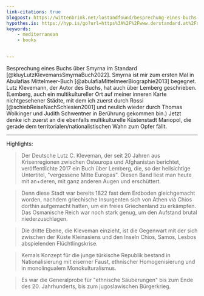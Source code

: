 ```yaml
---
link-citations: true
blogpost: https://wittenbrink.net/lostandfound/besprechung-eines-buchs-ueber-smyrna-im-standard/
hypothes.is: https://hyp.is/go?url=https%3A%2F%2Fwww.derstandard.at%2Fstory%2F2000134404542%2Flutz-c-klevemans-smyrna-buch-stadtwelt-in-flammen&group=__world__ 
keywords:
    - mediterranean
    - books
    

---
```


Besprechung eines Buchs über Smyrna im Standard [@kluyLutzKlevemansSmyrnaBuch2022]. Smyrna ist mir zum ersten Mal in Abulafias Mittelmeer-Buch [@abulafiaMittelmeerBiographie2013] begegnet. Lutz Klevemann, der Autor des Buchs, hat auch über Lemberg geschrieben. (Lemberg, auch ein multikultureller Ort auf meiner inneren Karte nichtgesehener Städte, mit dem ich zuerst durch Rossi [@schiebReiseNachSchlesien2001] und neulich wieder durch Thomas Wolkinger und Judith Schwentner in Berührung gekommen bin.) Jetzt denke ich zuerst an die ebenfalls multikulturelle Küstenstadt Mariopol, die gerade dem territorialen/nationalistischen Wahn zum Opfer fällt. 

---

Highlights:

> Der Deutsche Lutz C. Kleveman, der seit 20 Jahren aus Krisenregionen zwischen Osteuropa und Afghanistan berichtet, veröffentlichte 2017 ein Buch über Lemberg, die, so der hellsichtige Untertitel, "vergessene Mitte Europas". Diesen Band liest man heute mit an+deren, mit ganz anderen Augen und erschüttert.

> Denn diese Stadt war bereits 1822 fast dem Erdboden gleichgemacht worden, nachdem griechische Insurgenten sich von Athen via Chios dorthin aufgemacht hatten, um ein freies Griechenland zu erkämpfen. Das Osmanische Reich war noch stark genug, um den Aufstand brutal niederzuschlagen.

> Die dritte Ebene, die Kleveman einzieht, ist die Gegenwart mit der sich zwischen der Küste Kleinasiens und den Inseln Chios, Samos, Lesbos abspielenden Flüchtlingskrise. 

> Kemals Konzept für die junge türkische Republik bestand in Nationalisierung mit eiserner Faust, ethnischer Homogenisierung und in monolingualem Monokulturalismus.

> Es war die Generalprobe für "ethnische Säuberungen" bis zum Ende des 20. Jahrhunderts, bis zum jugoslawischen Bürgerkrieg. 